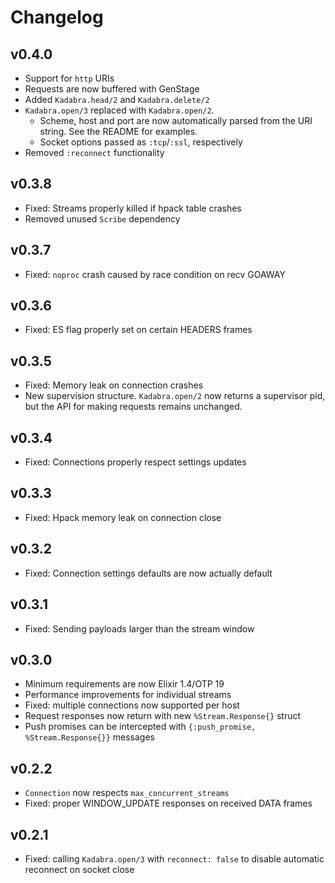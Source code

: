 # Changelog

## v0.4.0
- Support for `http` URIs
- Requests are now buffered with GenStage
- Added `Kadabra.head/2` and `Kadabra.delete/2`
- `Kadabra.open/3` replaced with `Kadabra.open/2`.
  - Scheme, host and port are now automatically parsed from the URI string.
    See the README for examples.
  - Socket options passed as `:tcp`/`:ssl`, respectively
- Removed `:reconnect` functionality

## v0.3.8
- Fixed: Streams properly killed if hpack table crashes
- Removed unused `Scribe` dependency

## v0.3.7
- Fixed: `noproc` crash caused by race condition on recv GOAWAY

## v0.3.6
- Fixed: ES flag properly set on certain HEADERS frames

## v0.3.5
- Fixed: Memory leak on connection crashes
- New supervision structure. `Kadabra.open/2` now returns a supervisor pid,
  but the API for making requests remains unchanged.

## v0.3.4
- Fixed: Connections properly respect settings updates

## v0.3.3
- Fixed: Hpack memory leak on connection close

## v0.3.2
- Fixed: Connection settings defaults are now actually default

## v0.3.1
- Fixed: Sending payloads larger than the stream window

## v0.3.0
- Minimum requirements are now Elixir 1.4/OTP 19
- Performance improvements for individual streams
- Fixed: multiple connections now supported per host
- Request responses now return with new `%Stream.Response{}` struct
- Push promises can be intercepted with `{:push_promise, %Stream.Response{}}`
  messages

## v0.2.2
- `Connection` now respects `max_concurrent_streams`
- Fixed: proper WINDOW_UPDATE responses on received DATA frames

## v0.2.1
- Fixed: calling `Kadabra.open/3` with `reconnect: false` to disable
  automatic reconnect on socket close
